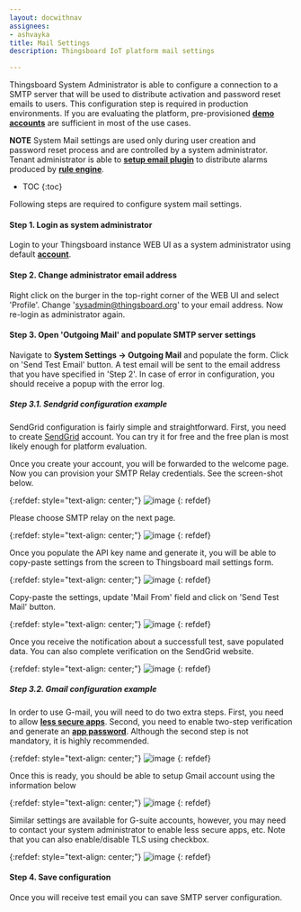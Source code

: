 ```yaml
---
layout: docwithnav
assignees:
- ashvayka
title: Mail Settings
description: Thingsboard IoT platform mail settings

---
```


Thingsboard System Administrator is able to configure a connection to a SMTP server that will be used to distribute activation and password reset emails to users.
This configuration step is required in production environments. 
If you are evaluating the platform, pre-provisioned [**demo accounts**](/docs/samples/demo-account/#demo-tenant) are sufficient in most of the use cases.
  
**NOTE** System Mail settings are used only during user creation and password reset process and are controlled by a system administrator. 
Tenant administrator is able to [**setup email plugin**](/docs/samples/alarms/mail/) to distribute alarms produced by [**rule engine**](/docs/user-guide/rule-engine/).  

* TOC
{:toc}

Following steps are required to configure system mail settings.

#### Step 1. Login as system administrator

Login to your Thingsboard instance WEB UI as a system administrator using default [**account**](/docs/samples/demo-account/#system-administrator).

#### Step 2. Change administrator email address 

Right click on the burger in the top-right corner of the WEB UI and select 'Profile'.
Change 'sysadmin@thingsboard.org' to your email address. Now re-login as administrator again. 

#### Step 3. Open 'Outgoing Mail' and populate SMTP server settings

Navigate to **System Settings -> Outgoing Mail** and populate the form. Click on 'Send Test Email' button. 
A test email will be sent to the email address that you have specified in 'Step 2'.
In case of error in configuration, you should receive a popup with the error log.

##### Step 3.1. Sendgrid configuration example

SendGrid configuration is fairly simple and straightforward. First, you need to create [SendGrid](https://sendgrid.com/) account. 
You can try it for free and the free plan is most likely enough for platform evaluation.

Once you create your account, you will be forwarded to the welcome page. Now you can provision your SMTP Relay credentials. See the screen-shot below. 

{:refdef: style="text-align: center;"}
![image](/images/user-guide/ui/mail/sendgrid-welcome.png)
{: refdef}

Please choose SMTP relay on the next page.

{:refdef: style="text-align: center;"}
![image](/images/user-guide/ui/mail/sendgrid-smtp-relay.png)
{: refdef}

Once you populate the API key name and generate it, you will be able to copy-paste settings from the screen to Thingsboard mail settings form.

{:refdef: style="text-align: center;"}
![image](/images/user-guide/ui/mail/sendgrid-token.png)
{: refdef}

Copy-paste the settings, update 'Mail From' field and click on 'Send Test Mail' button. 

{:refdef: style="text-align: center;"}
![image](/images/user-guide/ui/mail/sendgrid-settings.png)
{: refdef}

Once you receive the notification about a successfull test, save populated data. You can also complete verification on the SendGrid website.

{:refdef: style="text-align: center;"}
![image](/images/user-guide/ui/mail/sendgrid-it-works.png)
{: refdef}





##### Step 3.2. Gmail configuration example

In order to use G-mail, you will need to do two extra steps. 
First, you need to allow [**less secure apps**](https://support.google.com/accounts/answer/6010255?hl=en).
Second, you need to enable two-step verification and generate an [**app password**](https://support.google.com/accounts/answer/185833?hl=en).
Although the second step is not mandatory, it is highly recommended.

{:refdef: style="text-align: center;"}
![image](/images/user-guide/ui/mail/app-password.png)
{: refdef}

Once this is ready, you should be able to setup Gmail account using the information below

{:refdef: style="text-align: center;"}
![image](/images/user-guide/ui/mail/gmail-settings.png)
{: refdef}

Similar settings are available for G-suite accounts, however, you may need to contact your system administrator to enable less secure apps, etc.
Note that you can also enable/disable TLS using checkbox.

{:refdef: style="text-align: center;"}
![image](/images/user-guide/ui/mail/gsuite-settings.png)
{: refdef}


#### Step 4. Save configuration

Once you will receive test email you can save SMTP server configuration.
